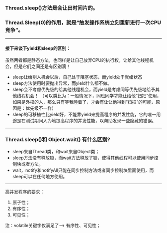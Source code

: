 ### Thread.sleep()方法是会让出时间片的。
### Thread.Sleep(0)的作用，就是“触发操作系统立刻重新进行一次CPU竞争”。
***
#### 接下来谈下yield和sleep的区别：
虽然两者都是静态方法，也同样是让自己放弃CPU的执行权，让给其他线程机会，但是它们之间还是有区别滴！
* sleep让给别人机会以后，自己处于阻塞状态，而yield处于就绪状态
* sleep方法使用时要抛出异常，而yield什么都不做。
* sleep会不考虑优先级的给其他线程机会，而yield是考虑同等优先级地给予其他线程机会！
（可以类比为：一般情况下，同班同学才能让给他“扫把”使用，如果是外校的人，那么只有等我睡着了，才会有让让他得到“扫把”的可能，原因是：优先级不一样）
* sleep的可移植性比yield好，不能靠yield来提高程序的并发性能，它的唯一用途是在测试期间人为地提高程序的并发性能，以帮助发现一些隐藏的错误。

***
### Thread.sleep()和 Object.wait() 有什么区别?
* sleep来自Thread类，和wait来自Object类；
* sleep方法没有释放锁，而wait方法释放了锁，使得其他线程可以使用同步控制块或者方法。
* wait，notify和notifyAll只能在同步控制方法或者同步控制块里面使用，而sleep可以在任何地方使用。

***
高并发程序的要求：
1. 原子性；
2. 有序性；
3. 可见性；

注：volatile关键字仅满足了--> 有序性、可见性；
